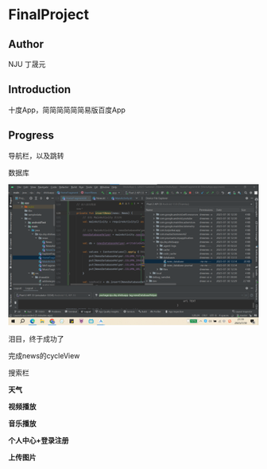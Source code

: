 # FinalProject

## Author

NJU 丁晟元

## Introduction

十度App，简简简简简简易版百度App

## Progress

导航栏，以及跳转

数据库

![image-20230730212041088](README/image-20230730212041088.png)

泪目，终于成功了

完成news的cycleView

搜索栏

**天气**

**视频播放**

**音乐播放**

**个人中心+登录注册**

**上传图片**
